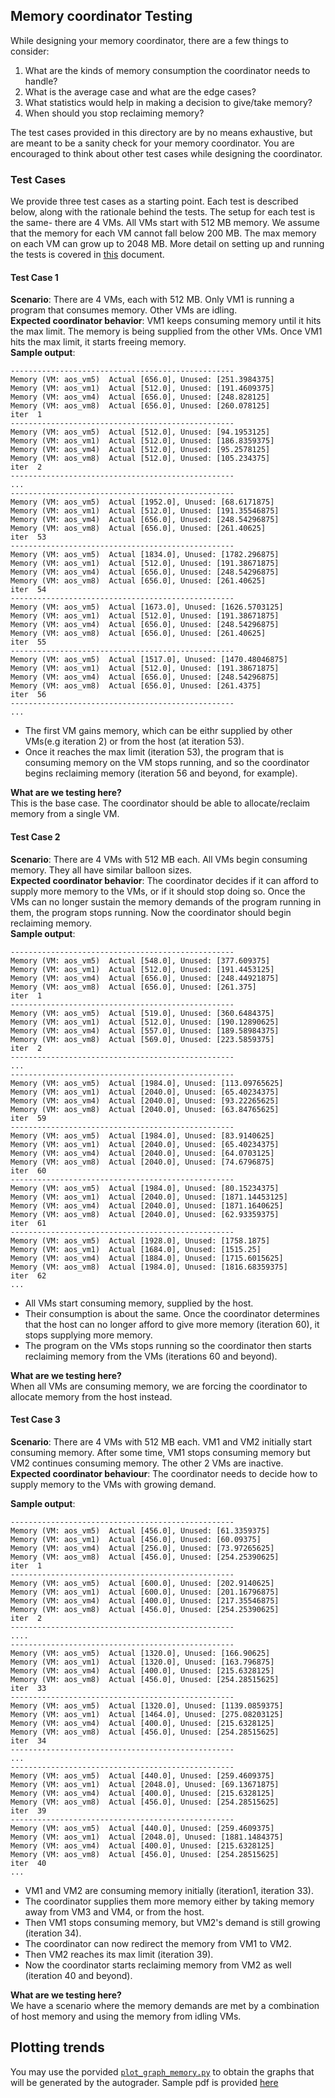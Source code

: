 ## Memory coordinator Testing  
While designing your memory coordinator, there are a few things to consider:  
1. What are the kinds of memory consumption the coordinator needs to handle?  
2. What is the average case and what are the edge cases?
3. What statistics would help in making a decision to give/take memory?
4. When should you stop reclaiming memory?  
  
The test cases provided in this directory are by no means exhaustive, but are meant to be a sanity check for your memory coordinator. You are encouraged to think about other test cases while designing the coordinator.   
### Test Cases  
We provide three test cases as a starting point. Each test is described below, along with the rationale behind the tests. The setup for each test is the same- there are 4 VMs. All VMs start with 512 MB memory. We assume that the memory for each VM cannot fall below 200 MB. The max memory on each VM can grow up to 2048 MB. More detail on setting up and running the tests is covered in [this](HowToDoTest.md) document.   
#### Test Case 1  
**Scenario**: There are 4 VMs, each with 512 MB. Only VM1 is running a program that consumes memory. Other VMs are idling.   
**Expected coordinator behavior**: VM1 keeps consuming memory until it hits the max limit. The memory is being supplied from the other VMs. Once VM1 hits the max limit, it starts freeing memory.  
**Sample output**:
```
--------------------------------------------------
Memory (VM: aos_vm5)  Actual [656.0], Unused: [251.3984375]
Memory (VM: aos_vm1)  Actual [512.0], Unused: [191.4609375]
Memory (VM: aos_vm4)  Actual [656.0], Unused: [248.828125]
Memory (VM: aos_vm8)  Actual [656.0], Unused: [260.078125]
iter  1
--------------------------------------------------
Memory (VM: aos_vm5)  Actual [512.0], Unused: [94.1953125]
Memory (VM: aos_vm1)  Actual [512.0], Unused: [186.8359375]
Memory (VM: aos_vm4)  Actual [512.0], Unused: [95.2578125]
Memory (VM: aos_vm8)  Actual [512.0], Unused: [105.234375]
iter  2
--------------------------------------------------
...
--------------------------------------------------
Memory (VM: aos_vm5)  Actual [1952.0], Unused: [68.6171875]
Memory (VM: aos_vm1)  Actual [512.0], Unused: [191.35546875]
Memory (VM: aos_vm4)  Actual [656.0], Unused: [248.54296875]
Memory (VM: aos_vm8)  Actual [656.0], Unused: [261.40625]
iter  53
--------------------------------------------------
Memory (VM: aos_vm5)  Actual [1834.0], Unused: [1782.296875]
Memory (VM: aos_vm1)  Actual [512.0], Unused: [191.38671875]
Memory (VM: aos_vm4)  Actual [656.0], Unused: [248.54296875]
Memory (VM: aos_vm8)  Actual [656.0], Unused: [261.40625]
iter  54
--------------------------------------------------
Memory (VM: aos_vm5)  Actual [1673.0], Unused: [1626.5703125]
Memory (VM: aos_vm1)  Actual [512.0], Unused: [191.38671875]
Memory (VM: aos_vm4)  Actual [656.0], Unused: [248.54296875]
Memory (VM: aos_vm8)  Actual [656.0], Unused: [261.40625]
iter  55
--------------------------------------------------
Memory (VM: aos_vm5)  Actual [1517.0], Unused: [1470.48046875]
Memory (VM: aos_vm1)  Actual [512.0], Unused: [191.38671875]
Memory (VM: aos_vm4)  Actual [656.0], Unused: [248.54296875]
Memory (VM: aos_vm8)  Actual [656.0], Unused: [261.4375]
iter  56
--------------------------------------------------
...
```
- The first VM gains memory, which can be eithr supplied by other VMs(e.g iteration 2) or from the host (at iteration 53).   
- Once it reaches the max limit (iteration 53), the program that is consuming memory on the VM stops running, and so the coordinator begins reclaiming memory (iteration 56 and beyond, for example).  

**What are we testing here?**  
This is the base case. The coordinator should be able to allocate/reclaim memory from a single VM.  


#### Test Case 2  
**Scenario**: There are 4 VMs with 512 MB each. All VMs begin consuming memory. They all have similar balloon sizes.  
**Expected coordinator behavior**: The coordinator decides if it can afford to supply more memory to the VMs, or if it should stop doing so. Once the VMs can no longer sustain the memory demands of the program running in them, the program stops running. Now the coordinator should begin reclaiming memory.   
**Sample output**:
```
--------------------------------------------------
Memory (VM: aos_vm5)  Actual [548.0], Unused: [377.609375]
Memory (VM: aos_vm1)  Actual [512.0], Unused: [191.4453125]
Memory (VM: aos_vm4)  Actual [656.0], Unused: [248.44921875]
Memory (VM: aos_vm8)  Actual [656.0], Unused: [261.375]
iter  1
--------------------------------------------------
Memory (VM: aos_vm5)  Actual [519.0], Unused: [360.6484375]
Memory (VM: aos_vm1)  Actual [512.0], Unused: [190.12890625]
Memory (VM: aos_vm4)  Actual [557.0], Unused: [189.58984375]
Memory (VM: aos_vm8)  Actual [569.0], Unused: [223.5859375]
iter  2
--------------------------------------------------
...
--------------------------------------------------
Memory (VM: aos_vm5)  Actual [1984.0], Unused: [113.09765625]
Memory (VM: aos_vm1)  Actual [2040.0], Unused: [65.40234375]
Memory (VM: aos_vm4)  Actual [2040.0], Unused: [93.22265625]
Memory (VM: aos_vm8)  Actual [2040.0], Unused: [63.84765625]
iter  59
--------------------------------------------------
Memory (VM: aos_vm5)  Actual [1984.0], Unused: [83.9140625]
Memory (VM: aos_vm1)  Actual [2040.0], Unused: [65.40234375]
Memory (VM: aos_vm4)  Actual [2040.0], Unused: [64.0703125]
Memory (VM: aos_vm8)  Actual [2040.0], Unused: [74.6796875]
iter  60
--------------------------------------------------
Memory (VM: aos_vm5)  Actual [1984.0], Unused: [80.15234375]
Memory (VM: aos_vm1)  Actual [2040.0], Unused: [1871.14453125]
Memory (VM: aos_vm4)  Actual [2040.0], Unused: [1871.1640625]
Memory (VM: aos_vm8)  Actual [2040.0], Unused: [62.93359375]
iter  61
--------------------------------------------------
Memory (VM: aos_vm5)  Actual [1928.0], Unused: [1758.1875]
Memory (VM: aos_vm1)  Actual [1684.0], Unused: [1515.25]
Memory (VM: aos_vm4)  Actual [1884.0], Unused: [1715.6015625]
Memory (VM: aos_vm8)  Actual [1984.0], Unused: [1816.68359375]
iter  62
...
```
- All VMs start consuming memory, supplied by the host.   
- Their consumption is about the same. Once the coordinator determines that the host can no longer afford to give more memory (iteration 60), it stops supplying more memory.  
- The program on the VMs stops running so the coordinator then starts reclaiming memory from the VMs (iterations 60 and beyond).  

**What are we testing here?**  
When all VMs are consuming memory, we are forcing the coordinator to allocate memory from the host instead.   

#### Test Case 3  
**Scenario**: There are 4 VMs with 512 MB each. VM1 and VM2 initially start consuming memory. After some time, VM1 stops consuming memory but VM2 continues consuming memory. The other 2 VMs are inactive.   
**Expected coordinator behaviour**: The coordinator needs to decide how to supply memory to the VMs with growing demand.  

**Sample output**:  
```
--------------------------------------------------
Memory (VM: aos_vm5)  Actual [456.0], Unused: [61.3359375]
Memory (VM: aos_vm1)  Actual [456.0], Unused: [60.09375]
Memory (VM: aos_vm4)  Actual [256.0], Unused: [73.97265625]
Memory (VM: aos_vm8)  Actual [456.0], Unused: [254.25390625]
iter  1
--------------------------------------------------
Memory (VM: aos_vm5)  Actual [600.0], Unused: [202.9140625]
Memory (VM: aos_vm1)  Actual [600.0], Unused: [201.16796875]
Memory (VM: aos_vm4)  Actual [400.0], Unused: [217.35546875]
Memory (VM: aos_vm8)  Actual [456.0], Unused: [254.25390625]
iter  2
--------------------------------------------------
....
--------------------------------------------------
Memory (VM: aos_vm5)  Actual [1320.0], Unused: [166.90625]
Memory (VM: aos_vm1)  Actual [1320.0], Unused: [163.796875]
Memory (VM: aos_vm4)  Actual [400.0], Unused: [215.6328125]
Memory (VM: aos_vm8)  Actual [456.0], Unused: [254.28515625]
iter  33
--------------------------------------------------
Memory (VM: aos_vm5)  Actual [1320.0], Unused: [1139.0859375]
Memory (VM: aos_vm1)  Actual [1464.0], Unused: [275.08203125]
Memory (VM: aos_vm4)  Actual [400.0], Unused: [215.6328125]
Memory (VM: aos_vm8)  Actual [456.0], Unused: [254.28515625]
iter  34
--------------------------------------------------
...
--------------------------------------------------
Memory (VM: aos_vm5)  Actual [440.0], Unused: [259.4609375]
Memory (VM: aos_vm1)  Actual [2048.0], Unused: [69.13671875]
Memory (VM: aos_vm4)  Actual [400.0], Unused: [215.6328125]
Memory (VM: aos_vm8)  Actual [456.0], Unused: [254.28515625]
iter  39
--------------------------------------------------
Memory (VM: aos_vm5)  Actual [440.0], Unused: [259.4609375]
Memory (VM: aos_vm1)  Actual [2048.0], Unused: [1881.1484375]
Memory (VM: aos_vm4)  Actual [400.0], Unused: [215.6328125]
Memory (VM: aos_vm8)  Actual [456.0], Unused: [254.28515625]
iter  40
...

```
- VM1 and VM2 are consuming memory initially (iteration1, iteration 33).  
- The coordinator supplies them more memory either by taking memory away from VM3 and VM4, or from the host.   
- Then VM1 stops consuming memory, but VM2's demand is still growing (iteration 34).  
- The coordinator can now redirect the memory from VM1 to VM2.  
- Then VM2 reaches its max limit (iteration 39).   
- Now the coordinator starts reclaiming memory from VM2 as well (iteration 40 and beyond).  
 
**What are we testing here?**  
We have a scenario where the memory demands are met by a combination of host memory and using the memory from idling VMs.

## Plotting  trends
You may use the porvided [`plot_graph_memory.py`](./plot_graph_memory.py) to obtain the graphs that will be generated by the autograder. Sample pdf is provided [here](../../res/sample-sol-1.pdf)
